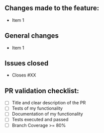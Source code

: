 ## Changes made to the feature:
 * Item 1

## General changes
 * Item 1

## Issues closed
 * Closes #XX


## PR validation checklist:

- [ ] Title and clear description of the PR
- [ ] Tests of my functionality
- [ ] Documentation of my functionality
- [ ] Tests executed and passed
- [ ] Branch Coverage >= 80%
